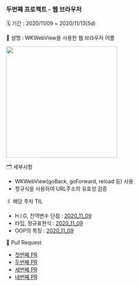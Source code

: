 
### 두번째 프로젝트 - 웹 브라우저
🗓 기간 : 2020/11/09 ~ 2020/11/13(5d)

📝 설명 : WKWebView을 사용한 웹 브라우저 어플

<img width="300" src="https://user-images.githubusercontent.com/49546979/107150699-78f6f100-69a2-11eb-9e87-af8669304bbe.gif">

🗂 세부사항
- WKWebView(goBack, goForward, reload 등) 사용
- 정규식을 사용하여 URL주소의 유효성 검증

🖇 해당 주차 TIL
-  H.I.G, 전역변수 단점 : [2020_11_09](https://github.com/lina0322/iOS_yagom_starter_camp/blob/main/TIL/2020_11/2020_11_09.md)
-  타입, 정규표현식 : [2020_11_09](https://github.com/lina0322/iOS_yagom_starter_camp/blob/main/TIL/2020_11/2020_11_12.md)
-  OOP의 특징 : [2020_11_09](https://github.com/lina0322/iOS_yagom_starter_camp/blob/main/TIL/2020_11/2020_11_13.md)

📝 Pull Request
- [첫번째 PR](https://github.com/yagom-academy/ios-web-browser/pull/8)
- [두번째 PR](https://github.com/yagom-academy/ios-web-browser/pull/20)
- [세번째 PR](https://github.com/yagom-academy/ios-web-browser/pull/24)
- [네번째 PR](https://github.com/yagom-academy/ios-web-browser/pull/31)

</br>

